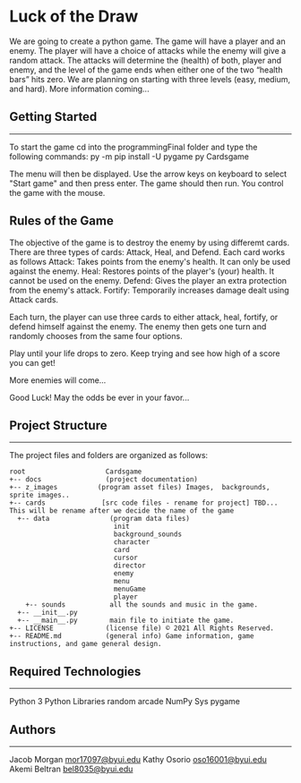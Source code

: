 # Luck of the Draw
We are going to create a python game. The game will have a player and an enemy. The player will have a choice of attacks while the enemy will give a random attack. The attacks will determine the (health) of both, player and enemy, and the level of the game ends when either one of the two “health bars” hits zero. We are planning on starting with three levels (easy, medium, and hard).
More information coming...

## Getting Started
---
To start the game cd into the programmingFinal folder and type the following commands:
  py -m pip install -U pygame
  py Cardsgame

  The menu will then  be displayed. Use the arrow keys on keyboard to select "Start game" and then press enter. The game should then run. 
  You control the game with the mouse. 


## Rules of the Game

The objective of the game is to destroy the enemy by using differemt cards.
There are three types of cards: Attack, Heal, and Defend. 
Each card works as follows
Attack: Takes points from the enemy's health. It can only be used against the enemy.
Heal: Restores points of the player's (your) health. It cannot be used on the enemy.
Defend: Gives the player an extra protection from the enemy's attack. 
Fortify: Temporarily increases damage dealt using Attack cards.

Each turn, the player can use three cards to either attack, heal, fortify, or defend himself against the enemy. The enemy then gets one turn
and randomly chooses from the same four options. 

Play until your life drops to zero. Keep trying and see how high of a score you can get!

More enemies will come...

Good Luck! May the odds be ever in your favor...

## Project Structure
---
The project files and folders are organized as follows:
```
root                    Cardsgame
+-- docs                (project documentation)
+-- z_images          (program asset files) Images,  backgrounds, sprite images..
+-- cards              [src code files - rename for project] TBD... This will be rename after we decide the name of the game
  +-- data               (program data files)
                          init
                          background_sounds
                          character
                          card
                          cursor
                          director
                          enemy
                          menu
                          menuGame
                          player   
    +-- sounds           all the sounds and music in the game.
  +-- __init__.py        
  +-- __main__.py        main file to initiate the game. 
+-- LICENSE             (license file) © 2021 All Rights Reserved.
+-- README.md           (general info) Game information, game instructions, and game general design.
```

## Required Technologies
---
Python 3
Python Libraries 
  random 
  arcade
  NumPy
  Sys
  pygame

## Authors
---
Jacob Morgan    mor17097@byui.edu
Kathy Osorio    oso16001@byui.edu
Akemi Beltran   bel8035@byui.edu

